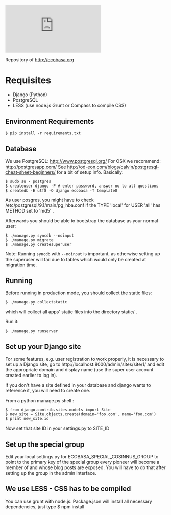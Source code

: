 ![ecobasa logo](http://cloud.ecobasa.org/public.php?service=files&t=976069b03a5d7f4153c5cfc16e7ab309&download)

Repository of http://ecobasa.org

# Requisites
* Django (Python)
* PostgreSQL
* LESS (use node.js Grunt or Compass to compile CSS)

Environment Requirements
------------

	$ pip install -r requirements.txt


Database
--------

We use PostgreSQL: http://www.postgresql.org/
For OSX we recommend: http://postgresapp.com/
See http://od-eon.com/blogs/calvin/postgresql-cheat-sheet-beginners/
for a bit of setup info. Basically:

	$ sudo su - postgres
	$ createuser django -P # enter password, answer no to all questions
	$ createdb -E utf8 -O django ecobasa -T template0

As user posgres, you might have to check /etc/postgresql/9.1/main/pg_hba.conf
if the TYPE 'local' for USER 'all' has METHOD set to 'md5' .

Afterwards you should be able to bootstrap the database as your normal user:

	$ ./manage.py syncdb --noinput
	$ ./manage.py migrate
	$ ./manage.py createsuperuser

Note: Running `syncdb` with `--noinput` is important, as otherwise setting up
the superuser will fail due to tables which would only be created at migration
time.


Running
-------

Before running in production mode, you should collect the static files:

	$ ./manage.py collectstatic

which will collect all apps' static files into the directory static/ .


Run it:

	$ ./manage.py runserver


Set up your Django site
-----------------------

For some features, e.g. user registration to work properly, it is necessary to
set up a Django site, go to http://localhost:8000/admin/sites/site/1/ and edit
the appropriate domain and display name (use the super user account created
earlier to log in).


If you don't have a site defined in your database and django wants to reference it, you will need to create one.

From a python manage.py shell :

	$ from django.contrib.sites.models import Site
	$ new_site = Site.objects.create(domain='foo.com', name='foo.com')
	$ print new_site.id

Now set that site ID in your settings.py to SITE_ID



Set up the special group
------------------------

Edit your local settings.py for ECOBASA_SPECIAL_COSINNUS_GROUP to point to the
primary key of the special group every pioneer will become a member of and
whose blog posts are exposed. You will have to do that after setting up the
group in the admin interface.


We use LESS - CSS has to be compiled
------------------------------------
You can use grunt with node.js. Package.json will install all necessary dependencies, just type
	$ npm install